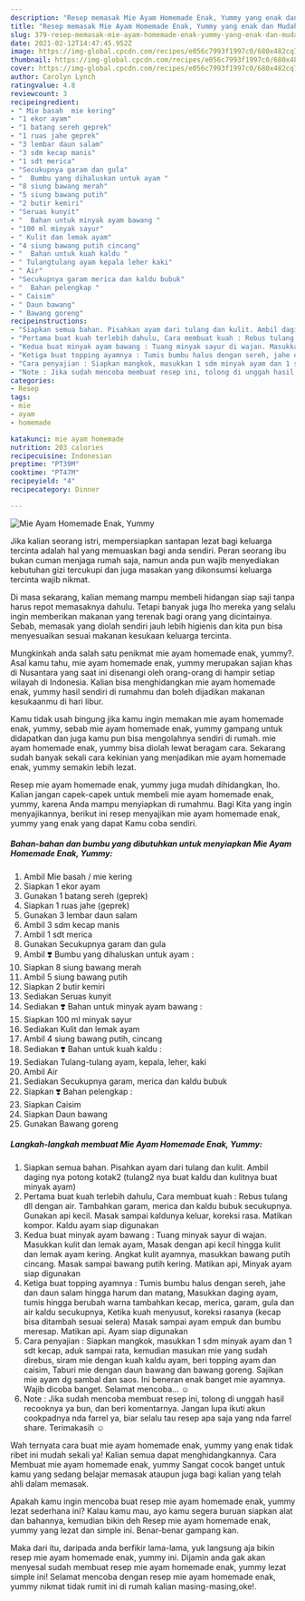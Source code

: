 ```yaml
---
description: "Resep memasak Mie Ayam Homemade Enak, Yummy yang enak dan Mudah Dibuat"
title: "Resep memasak Mie Ayam Homemade Enak, Yummy yang enak dan Mudah Dibuat"
slug: 379-resep-memasak-mie-ayam-homemade-enak-yummy-yang-enak-dan-mudah-dibuat
date: 2021-02-12T14:47:45.952Z
image: https://img-global.cpcdn.com/recipes/e056c7993f1997c0/680x482cq70/mie-ayam-homemade-enak-yummy-foto-resep-utama.jpg
thumbnail: https://img-global.cpcdn.com/recipes/e056c7993f1997c0/680x482cq70/mie-ayam-homemade-enak-yummy-foto-resep-utama.jpg
cover: https://img-global.cpcdn.com/recipes/e056c7993f1997c0/680x482cq70/mie-ayam-homemade-enak-yummy-foto-resep-utama.jpg
author: Carolyn Lynch
ratingvalue: 4.8
reviewcount: 3
recipeingredient:
- " Mie basah  mie kering"
- "1 ekor ayam"
- "1 batang sereh geprek"
- "1 ruas jahe geprek"
- "3 lembar daun salam"
- "3 sdm kecap manis"
- "1 sdt merica"
- "Secukupnya garam dan gula"
- "  Bumbu yang dihaluskan untuk ayam "
- "8 siung bawang merah"
- "5 siung bawang putih"
- "2 butir kemiri"
- "Seruas kunyit"
- "  Bahan untuk minyak ayam bawang "
- "100 ml minyak sayur"
- " Kulit dan lemak ayam"
- "4 siung bawang putih cincang"
- "  Bahan untuk kuah kaldu "
- " Tulangtulang ayam kepala leher kaki"
- " Air"
- "Secukupnya garam merica dan kaldu bubuk"
- "  Bahan pelengkap "
- " Caisim"
- " Daun bawang"
- " Bawang goreng"
recipeinstructions:
- "Siapkan semua bahan. Pisahkan ayam dari tulang dan kulit. Ambil daging nya potong kotak2 (tulang2 nya buat kaldu dan kulitnya buat minyak ayam)"
- "Pertama buat kuah terlebih dahulu, Cara membuat kuah : Rebus tulang dll dengan air. Tambahkan garam, merica dan kaldu bubuk secukupnya. Gunakan api kecil. Masak sampai kaldunya keluar, koreksi rasa. Matikan kompor. Kaldu ayam siap digunakan"
- "Kedua buat minyak ayam bawang : Tuang minyak sayur di wajan. Masukkan kulit dan lemak ayam, Masak dengan api kecil hingga kulit dan lemak ayam kering. Angkat kulit ayamnya, masukkan bawang putih cincang. Masak sampai bawang putih kering. Matikan api, Minyak ayam siap digunakan"
- "Ketiga buat topping ayamnya : Tumis bumbu halus dengan sereh, jahe dan daun salam hingga harum dan matang, Masukkan daging ayam, tumis hingga berubah warna tambahkan kecap, merica, garam, gula dan air kaldu secukupnya, Ketika kuah menyusut, koreksi rasanya (kecap bisa ditambah sesuai selera) Masak sampai ayam empuk dan bumbu meresap. Matikan api. Ayam siap digunakan"
- "Cara penyajian : Siapkan mangkok, masukkan 1 sdm minyak ayam dan 1 sdt kecap, aduk sampai rata, kemudian masukan mie yang sudah direbus, siram mie dengan kuah kaldu ayam, beri topping ayam dan caisim, Taburi mie dengan daun bawang dan bawang goreng. Sajikan mie ayam dg sambal dan saos. Ini beneran enak banget mie ayamnya. Wajib dicoba banget. Selamat mencoba... ☺️"
- "Note : Jika sudah mencoba membuat resep ini, tolong di unggah hasil recooknya ya bun, dan beri komentarnya. Jangan lupa ikuti akun cookpadnya nda farrel ya, biar selalu tau resep apa saja yang nda farrel share. Terimakasih ☺️"
categories:
- Resep
tags:
- mie
- ayam
- homemade

katakunci: mie ayam homemade 
nutrition: 203 calories
recipecuisine: Indonesian
preptime: "PT39M"
cooktime: "PT47M"
recipeyield: "4"
recipecategory: Dinner

---
```



![Mie Ayam Homemade Enak, Yummy](https://img-global.cpcdn.com/recipes/e056c7993f1997c0/680x482cq70/mie-ayam-homemade-enak-yummy-foto-resep-utama.jpg)

Jika kalian seorang istri, mempersiapkan santapan lezat bagi keluarga tercinta adalah hal yang memuaskan bagi anda sendiri. Peran seorang ibu bukan cuman menjaga rumah saja, namun anda pun wajib menyediakan kebutuhan gizi tercukupi dan juga masakan yang dikonsumsi keluarga tercinta wajib nikmat.

Di masa  sekarang, kalian memang mampu membeli hidangan siap saji tanpa harus repot memasaknya dahulu. Tetapi banyak juga lho mereka yang selalu ingin memberikan makanan yang terenak bagi orang yang dicintainya. Sebab, memasak yang diolah sendiri jauh lebih higienis dan kita pun bisa menyesuaikan sesuai makanan kesukaan keluarga tercinta. 



Mungkinkah anda salah satu penikmat mie ayam homemade enak, yummy?. Asal kamu tahu, mie ayam homemade enak, yummy merupakan sajian khas di Nusantara yang saat ini disenangi oleh orang-orang di hampir setiap wilayah di Indonesia. Kalian bisa menghidangkan mie ayam homemade enak, yummy hasil sendiri di rumahmu dan boleh dijadikan makanan kesukaanmu di hari libur.

Kamu tidak usah bingung jika kamu ingin memakan mie ayam homemade enak, yummy, sebab mie ayam homemade enak, yummy gampang untuk didapatkan dan juga kamu pun bisa mengolahnya sendiri di rumah. mie ayam homemade enak, yummy bisa diolah lewat beragam cara. Sekarang sudah banyak sekali cara kekinian yang menjadikan mie ayam homemade enak, yummy semakin lebih lezat.

Resep mie ayam homemade enak, yummy juga mudah dihidangkan, lho. Kalian jangan capek-capek untuk membeli mie ayam homemade enak, yummy, karena Anda mampu menyiapkan di rumahmu. Bagi Kita yang ingin menyajikannya, berikut ini resep menyajikan mie ayam homemade enak, yummy yang enak yang dapat Kamu coba sendiri.

<!--inarticleads1-->

##### Bahan-bahan dan bumbu yang dibutuhkan untuk menyiapkan Mie Ayam Homemade Enak, Yummy:

1. Ambil  Mie basah / mie kering
1. Siapkan 1 ekor ayam
1. Gunakan 1 batang sereh (geprek)
1. Siapkan 1 ruas jahe (geprek)
1. Gunakan 3 lembar daun salam
1. Ambil 3 sdm kecap manis
1. Ambil 1 sdt merica
1. Gunakan Secukupnya garam dan gula
1. Ambil  ❣️ Bumbu yang dihaluskan untuk ayam :
1. Siapkan 8 siung bawang merah
1. Ambil 5 siung bawang putih
1. Siapkan 2 butir kemiri
1. Sediakan Seruas kunyit
1. Sediakan  ❣️ Bahan untuk minyak ayam bawang :
1. Siapkan 100 ml minyak sayur
1. Sediakan  Kulit dan lemak ayam
1. Ambil 4 siung bawang putih, cincang
1. Sediakan  ❣️ Bahan untuk kuah kaldu :
1. Sediakan  Tulang-tulang ayam, kepala, leher, kaki
1. Ambil  Air
1. Sediakan Secukupnya garam, merica dan kaldu bubuk
1. Siapkan  ❣️ Bahan pelengkap :
1. Siapkan  Caisim
1. Siapkan  Daun bawang
1. Gunakan  Bawang goreng




<!--inarticleads2-->

##### Langkah-langkah membuat Mie Ayam Homemade Enak, Yummy:

1. Siapkan semua bahan. Pisahkan ayam dari tulang dan kulit. Ambil daging nya potong kotak2 (tulang2 nya buat kaldu dan kulitnya buat minyak ayam)
1. Pertama buat kuah terlebih dahulu, Cara membuat kuah : Rebus tulang dll dengan air. Tambahkan garam, merica dan kaldu bubuk secukupnya. Gunakan api kecil. Masak sampai kaldunya keluar, koreksi rasa. Matikan kompor. Kaldu ayam siap digunakan
1. Kedua buat minyak ayam bawang : Tuang minyak sayur di wajan. Masukkan kulit dan lemak ayam, Masak dengan api kecil hingga kulit dan lemak ayam kering. Angkat kulit ayamnya, masukkan bawang putih cincang. Masak sampai bawang putih kering. Matikan api, Minyak ayam siap digunakan
1. Ketiga buat topping ayamnya : Tumis bumbu halus dengan sereh, jahe dan daun salam hingga harum dan matang, Masukkan daging ayam, tumis hingga berubah warna tambahkan kecap, merica, garam, gula dan air kaldu secukupnya, Ketika kuah menyusut, koreksi rasanya (kecap bisa ditambah sesuai selera) Masak sampai ayam empuk dan bumbu meresap. Matikan api. Ayam siap digunakan
1. Cara penyajian : Siapkan mangkok, masukkan 1 sdm minyak ayam dan 1 sdt kecap, aduk sampai rata, kemudian masukan mie yang sudah direbus, siram mie dengan kuah kaldu ayam, beri topping ayam dan caisim, Taburi mie dengan daun bawang dan bawang goreng. Sajikan mie ayam dg sambal dan saos. Ini beneran enak banget mie ayamnya. Wajib dicoba banget. Selamat mencoba... ☺️
1. Note : Jika sudah mencoba membuat resep ini, tolong di unggah hasil recooknya ya bun, dan beri komentarnya. Jangan lupa ikuti akun cookpadnya nda farrel ya, biar selalu tau resep apa saja yang nda farrel share. Terimakasih ☺️




Wah ternyata cara buat mie ayam homemade enak, yummy yang enak tidak ribet ini mudah sekali ya! Kalian semua dapat menghidangkannya. Cara Membuat mie ayam homemade enak, yummy Sangat cocok banget untuk kamu yang sedang belajar memasak ataupun juga bagi kalian yang telah ahli dalam memasak.

Apakah kamu ingin mencoba buat resep mie ayam homemade enak, yummy lezat sederhana ini? Kalau kamu mau, ayo kamu segera buruan siapkan alat dan bahannya, kemudian bikin deh Resep mie ayam homemade enak, yummy yang lezat dan simple ini. Benar-benar gampang kan. 

Maka dari itu, daripada anda berfikir lama-lama, yuk langsung aja bikin resep mie ayam homemade enak, yummy ini. Dijamin anda gak akan menyesal sudah membuat resep mie ayam homemade enak, yummy lezat simple ini! Selamat mencoba dengan resep mie ayam homemade enak, yummy nikmat tidak rumit ini di rumah kalian masing-masing,oke!.

